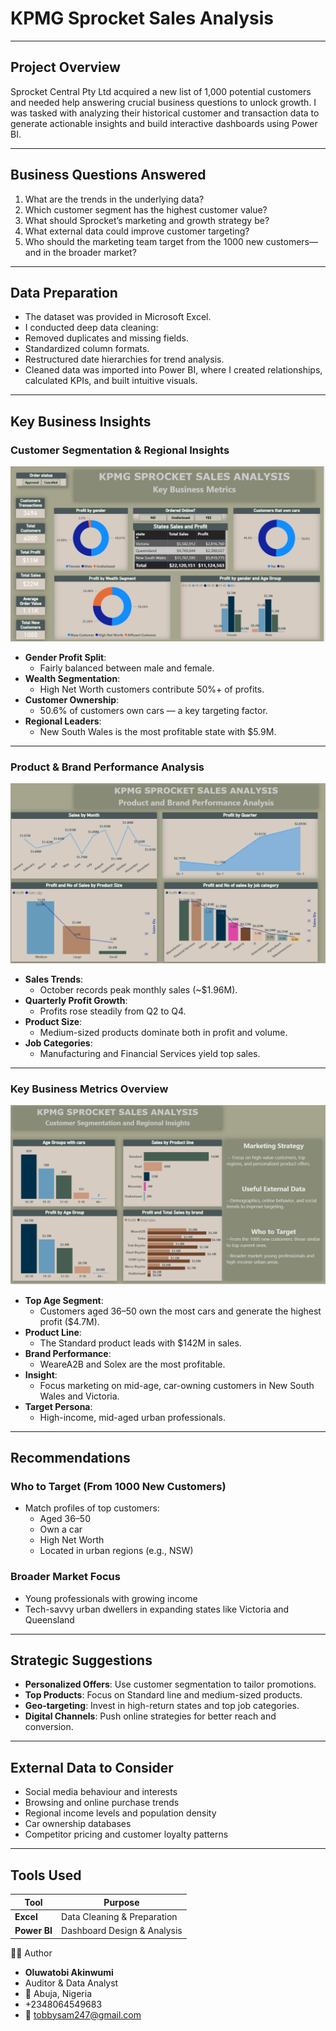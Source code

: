 # KPMG Sprocket Sales Analysis
---

## Project Overview

Sprocket Central Pty Ltd acquired a new list of 1,000 potential customers and needed help answering crucial business questions to unlock growth. I was tasked with analyzing their historical customer and transaction data to generate actionable insights and build interactive dashboards using Power BI.

---

## Business Questions Answered

1. What are the trends in the underlying data?  
2. Which customer segment has the highest customer value?  
3. What should Sprocket’s marketing and growth strategy be?  
4. What external data could improve customer targeting?
5. Who should the marketing team target from the 1000 new customers—and in the broader market?
---

## Data Preparation

  - The dataset was provided in Microsoft Excel.
  -  I conducted deep data cleaning:
  - Removed duplicates and missing fields.
  - Standardized column formats.
  - Restructured date hierarchies for trend analysis.
  - Cleaned data was imported into Power BI, where I created relationships, calculated KPIs, and built intuitive visuals.

---

## Key Business Insights

### **Customer Segmentation & Regional Insights**
![Dashboard 1](Sprocket%20Sales%20Analysis%201.png)

- **Gender Profit Split**:
   - Fairly balanced between male and female.
- **Wealth Segmentation**:
  - High Net Worth customers contribute 50%+ of profits.
- **Customer Ownership**:
  - 50.6% of customers own cars — a key targeting factor.
- **Regional Leaders**:
  - New South Wales is the most profitable state with $5.9M.

---

### **Product & Brand Performance Analysis**
![Dashboard 2](Sprocket%20Sales%20Analysis%202.png)

- **Sales Trends**:
   - October records peak monthly sales (~$1.96M).
- **Quarterly Profit Growth**:
   - Profits rose steadily from Q2 to Q4.
- **Product Size**:
   - Medium-sized products dominate both in profit and volume.
- **Job Categories**:
   - Manufacturing and Financial Services yield top sales.

---

### **Key Business Metrics Overview**
![Dashboard 3](Sprocket%20Sales%20Analysis%203.png)


- **Top Age Segment**:
   - Customers aged 36–50 own the most cars and generate the highest profit ($4.7M).
- **Product Line**:
   - The Standard product leads with $142M in sales.
- **Brand Performance**:
   - WeareA2B and Solex are the most profitable.
- **Insight**:
   - Focus marketing on mid-age, car-owning customers in New South Wales and Victoria.
- **Target Persona**:
   - High-income, mid-aged urban professionals.
---

## Recommendations

### Who to Target (From 1000 New Customers)
- Match profiles of top customers:
  - Aged 36–50
  - Own a car
  - High Net Worth
  - Located in urban regions (e.g., NSW)

### Broader Market Focus
- Young professionals with growing income
- Tech-savvy urban dwellers in expanding states like Victoria and Queensland

---

## Strategic Suggestions

- **Personalized Offers**: Use customer segmentation to tailor promotions.
- **Top Products**: Focus on Standard line and medium-sized products.
- **Geo-targeting**: Invest in high-return states and top job categories.
- **Digital Channels**: Push online strategies for better reach and conversion.

---

## External Data to Consider

- Social media behaviour and interests
- Browsing and online purchase trends
- Regional income levels and population density
- Car ownership databases
- Competitor pricing and customer loyalty patterns

---

## Tools Used

|Tool           |Purpose                        |
|---------------|--------------------------------|
| **Excel**     | Data Cleaning & Preparation    |
| **Power BI**  | Dashboard Design & Analysis    |




🙋‍♂️ Author
-  **Oluwatobi Akinwumi**
-  Auditor & Data Analyst
- 📍 Abuja, Nigeria
-  +2348064549683
-  📧 tobbysam247@gmail.com
